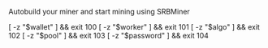 Autobuild your miner and start mining
using SRBMiner

[ -z "$wallet" ] &&  exit 100
[ -z "$worker" ] &&  exit 101
[ -z "$algo" ] &&  exit 102
[ -z "$pool" ] &&  exit 103
[ -z "$password" ] &&  exit 104
